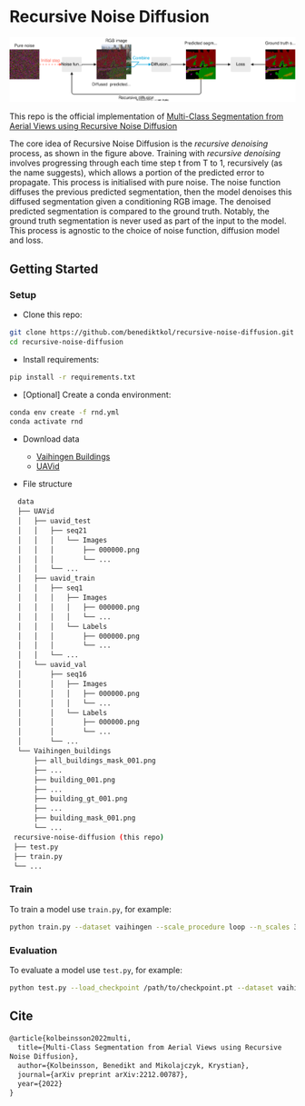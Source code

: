 # Recursive Noise Diffusion

![Recursive Noise Diffusion diagram](recursive_noise_diffusion_diagram.svg?raw=true "Recursive Noise Diffusion")

This repo is the official implementation of 
[Multi-Class Segmentation from Aerial Views using Recursive Noise Diffusion](https://arxiv.org/abs/2212.00787)

The core idea of Recursive Noise Diffusion is the _recursive denoising_ process, as shown in the figure above. 
Training with _recursive denoising_ involves progressing through each time step t from T to 1, recursively (as the name suggests), which allows a portion of the predicted error to propagate.
This process is initialised with pure noise. The noise function diffuses the previous predicted segmentation, then the model denoises this diffused segmentation given a conditioning RGB image. The denoised predicted segmentation is compared to the ground truth. Notably, the ground truth segmentation is never used as part of the input to the model. This process is agnostic to the choice of noise function, diffusion model and loss.

## Getting Started

### Setup

- Clone this repo:

```bash
git clone https://github.com/benediktkol/recursive-noise-diffusion.git
cd recursive-noise-diffusion
```

- Install requirements:

```bash
pip install -r requirements.txt
```

- [Optional] Create a conda environment:

```bash
conda env create -f rnd.yml
conda activate rnd
```

- Download data
  - [Vaihingen Buildings](https://drive.google.com/open?id=1nenpWH4BdplSiHdfXs0oYfiA5qL42plB)
  - [UAVid](https://uavid.nl)

- File structure

```bash
  data
  ├── UAVid
  │   ├── uavid_test
  │   │   ├── seq21
  │   │   │   └── Images
  │   │   │       ├── 000000.png
  │   │   │       └── ...
  │   │   └── ...
  │   ├── uavid_train
  │   │   ├── seq1
  │   │   │   ├── Images
  │   │   │   │   ├── 000000.png
  │   │   │   │   └── ...
  │   │   │   └── Labels
  │   │   │       ├── 000000.png
  │   │   │       └── ...
  │   │   └── ...
  │   └── uavid_val
  │       ├── seq16
  │       │   ├── Images
  │       │   │   ├── 000000.png
  │       │   │   └── ...
  │       │   └── Labels
  │       │       ├── 000000.png
  │       │       └── ...
  │       └── ...
  └── Vaihingen_buildings
      ├── all_buildings_mask_001.png
      ├── ...
      ├── building_001.png
      ├── ...
      ├── building_gt_001.png
      ├── ...
      ├── building_mask_001.png
      └── ...
 recursive-noise-diffusion (this repo)
 ├── test.py
 ├── train.py
 └── ...
```


### Train

To train a model use ```train.py```, for example:

```bash
python train.py --dataset vaihingen --scale_procedure loop --n_scales 3 --n_timesteps 25
```

### Evaluation

To evaluate a model use ```test.py```, for example:

```bash
python test.py --load_checkpoint /path/to/checkpoint.pt --dataset vaihingen --scale_procedure loop --n_scales 3 --n_timesteps 25
```

## Cite

```
@article{kolbeinsson2022multi,
  title={Multi-Class Segmentation from Aerial Views using Recursive Noise Diffusion},
  author={Kolbeinsson, Benedikt and Mikolajczyk, Krystian},
  journal={arXiv preprint arXiv:2212.00787},
  year={2022}
}
```
